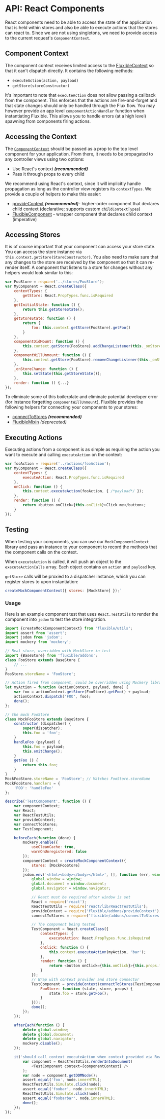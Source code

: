 # API: React Components

React components need to be able to access the state of the application that is held within stores and also be able to execute actions that the stores can react to. Since we are not using singletons, we need to provide access to the current request's `ComponentContext`.

## Component Context

The component context receives limited access to the [FluxibleContext](FluxibleContext.md) so that it can't dispatch directly. It contains the following methods:

 * `executeAction(action, payload)`
 * `getStore(storeConstructor)`

It's important to note that `executeAction` does not allow passing a callback from the component. This enforces that the actions are fire-and-forget and that state changes should only be handled through the Flux flow. You may however provide an app level `componentActionHandler` function when instantiating Fluxible. This allows you to handle errors (at a high level) spawning from components firing actions.

## Accessing the Context

The [`ComponentContext`](#component-context) should be passed as a prop to the top level component for your application. From there, it needs to be propagated to any controller views using two options:

 * Use React's context ***(recommended)***
 * Pass it through props to every child

We recommend using React's context, since it will implicitly handle propagation as long as the controller view registers its `contextTypes`. We provide a couple of helpers to make this easier:

 * [provideContext](addons/provideContext.md) ***(recommended)***- higher-order component that declares child context (declarative; supports custom `childContextTypes`)
 * [FluxibleComponent](addons/FluxibleComponent.md) - wrapper component that declares child context (imperative)

## Accessing Stores

It is of course important that your component can access your store state. You can access the store instance via `this.context.getStore(StoreConstructor)`. You also need to make sure that any changes to the store are received by the component so that it can re-render itself. A component that listens to a store for changes without any helpers would look similar to this:

```js
var FooStore = require('../stores/FooStore');
var MyComponent = React.createClass({
    contextTypes: {
        getStore: React.PropTypes.func.isRequired
    },
    getInitialState: function () {
        return this.getStoreState();
    },
    getStoreState: function () {
        return {
            foo: this.context.getStore(FooStore).getFoo()
        }
    },
    componentDidMount: function () {
        this.context.getStore(FooStore).addChangeListener(this._onStoreChange);
    },
    componentWillUnmount: function () {
        this.context.getStore(FooStore).removeChangeListener(this._onStoreChange);
    },
    _onStoreChange: function () {
        this.setState(this.getStoreState());
    },
    render: function () {...}
});
```

To eliminate some of this boilerplate and eliminate potential developer error (for instance forgetting `componentWillUnmount`), Fluxible provides the following helpers for connecting your components to your stores:

 * [connectToStores](addons/connectToStores.md) ***(recommended)***
 * [FluxibleMixin](addons/FluxibleMixin.md) *(deprecated)*

## Executing Actions

Executing actions from a component is as simple as requiring the action you want to execute and calling `executeAction` on the context:

```js
var fooAction = require('../actions/fooAction');
var MyComponent = React.createClass({
    contextTypes: {
        executeAction: React.PropTypes.func.isRequired
    },
    onClick: function () {
        this.context.executeAction(fooAction, { /*payload*/ });
    },
    render: function () {
        return <button onClick={this.onClick}>Click me</button>;
    }
});
```

## Testing

When testing your components, you can use our `MockComponentContext` library and pass an instance to your component to record the methods that the component calls on the context.

When `executeAction` is called, it will push an object to the `executeActionCalls` array. Each object contains an `action` and `payload` key.

`getStore` calls will be proxied to a dispatcher instance, which you can register stores to upon instantiation:

```js
createMockComponentContext({ stores: [MockStore] });`
```

### Usage

Here is an example component test that uses `React.TestUtils` to render the component into `jsdom` to test the store integration.

```js
import {createMockComponentContext} from 'fluxible/utils';
import assert from 'assert';
import jsdom from 'jsdom';
import mockery from 'mockery';

// Real store, overridden with MockStore in test
import {BaseStore} from 'fluxible/addons';
class FooStore extends BaseStore {
    // ...
}
FooStore.storeName = 'FooStore';

// Action fired from component, could be overridden using Mockery library
let myAction = function (actionContext, payload, done) {
    var foo = actionContext.getStore(FooStore).getFoo() + payload;
    actionContext.dispatch('FOO', foo);
    done();
};

// the mock FooStore
class MockFooStore extends BaseStore {
    constructor (dispatcher) {
        super(dispatcher);
        this.foo = 'foo';
    }
    handleFoo (payload) {
        this.foo = payload;
        this.emitChange();
    }
    getFoo () {
        return this.foo;
    }
}
MockFooStore.storeName = 'FooStore'; // Matches FooStore.storeName
MockFooStore.handlers = {
    'FOO': 'handleFoo'
};

describe('TestComponent', function () {
    var componentContext;
    var React;
    var ReactTestUtils;
    var provideContext;
    var connectToStores;
    var TestComponent;

    beforeEach(function (done) {
        mockery.enable({
            useCleanCache: true,
            warnOnUnregistered: false
        });
        componentContext = createMockComponentContext({
            stores: [MockFooStore]
        });
        jsdom.env('<html><body></body></html>', [], function (err, window) {
            global.window = window;
            global.document = window.document;
            global.navigator = window.navigator;

            // React must be required after window is set
            React = require('react');
            ReactTestUtils = require('react/lib/ReactTestUtils');
            provideContext = require('fluxible/addons/provideContext');
            connectToStores = require('fluxible/addons/connectToStores');

            // The component being tested
            TestComponent = React.createClass({
                contextTypes: {
                    executeAction: React.PropTypes.func.isRequired
                },
                onClick: function () {
                    this.context.executeAction(myAction, 'bar');
                },
                render: function () {
                    return <button onClick={this.onClick}>{this.props.foo}</button>;
                }
            });
            // Wrap with context provider and store connector
            TestComponent = provideContext(connectToStores(TestComponent, [FooStore], {
                FooStore: function (state, store, props) {
                    state.foo = store.getFoo();
                }
            }));
            done();
        });
    });

    afterEach(function () {
        delete global.window;
        delete global.document;
        delete global.navigator;
        mockery.disable();
    });

    it('should call context executeAction when context provided via React context', function (done) {
        var component = ReactTestUtils.renderIntoDocument(
            <TestComponent context={componentContext} />
        );
        var node = component.getDOMNode();
        assert.equal('foo', node.innerHTML);
        ReactTestUtils.Simulate.click(node);
        assert.equal('foobar', node.innerHTML);
        ReactTestUtils.Simulate.click(node);
        assert.equal('foobarbar', node.innerHTML);
        done();
    });
});
```
